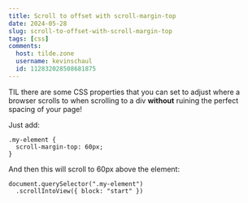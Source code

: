 ```yaml
---
title: Scroll to offset with scroll-margin-top
date: 2024-05-28
slug: scroll-to-offset-with-scroll-margin-top
tags: [css]
comments:
  host: tilde.zone
  username: kevinschaul
  id: 112832028508681875
---
```


TIL there are some CSS properties that you can
set to adjust where a browser scrolls to when
scrolling to a div **without** ruining the
perfect spacing of your page!

Just add:

```
.my-element {
  scroll-margin-top: 60px;
}
```

And then this will scroll to 60px above the
element:

```
document.querySelector(".my-element")
  .scrollIntoView({ block: "start" })
```

